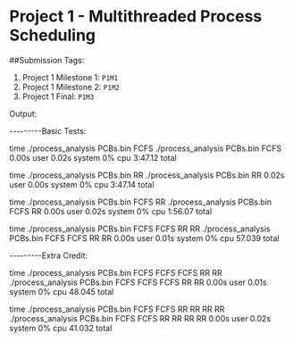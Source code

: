 # Project 1 -  Multithreaded Process Scheduling

##Submission Tags:

1. Project 1 Milestone 1: `P1M1`
1. Project 1 Milestone 2: `P1M2`
1. Project 1 Final: `P1M3`

Output:


---------Basic Tests:

time ./process_analysis PCBs.bin FCFS
./process_analysis PCBs.bin FCFS  0.00s user 0.02s system 0% cpu 3:47.12 total

time ./process_analysis PCBs.bin RR
./process_analysis PCBs.bin RR  0.02s user 0.00s system 0% cpu 3:47.14 total

time ./process_analysis PCBs.bin FCFS RR
./process_analysis PCBs.bin FCFS RR  0.00s user 0.02s system 0% cpu 1:56.07 total

time ./process_analysis PCBs.bin FCFS FCFS RR RR
./process_analysis PCBs.bin FCFS FCFS RR RR  0.00s user 0.01s system 0% cpu 57.039 total

---------Extra Credit:

time ./process_analysis PCBs.bin FCFS FCFS FCFS RR RR
./process_analysis PCBs.bin FCFS FCFS FCFS RR RR  0.00s user 0.01s system 0% cpu 48.045 total

time ./process_analysis PCBs.bin FCFS FCFS RR RR RR RR
./process_analysis PCBs.bin FCFS FCFS RR RR RR RR  0.00s user 0.02s system 0% cpu 41.032 total
